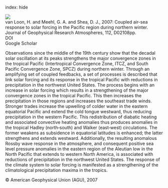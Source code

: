 index: hide

<div class="Citation">
    <div class="Citation-thumb CitationThumb-linked"  data-href="https://doi.org/10.1029/2006jd007378">
      <img src="https://static.claimspace.cloud/climate-study-static/refs/thumbs/10/van_Loon_et_al_2007-thumb.png" />
    </div>

  <div class="Citation-body">
    <div class="Citation-text">van Loon, H. and Meehl, G. A.  and Shea, D. J., 2007: Coupled air-sea response to solar forcing in the Pacific region during northern winter. <span class="Article-journal">Journal of Geophysical Research Atmospheres, </span><span class="Article-volume">112, </span>D02108pp.</div>
    <div class="Citation-links">
      <div class="CitationLink" data-href="https://doi.org/10.1029/2006jd007378">
        <div class="CitationLink-icon CitationLink-Doi"></div>
        <div class="CitationLink-text">DOI</div>
      </div>
      <div class="CitationLink" data-href="https://scholar.google.com/scholar?q=10.1029/2006jd007378">
        <div class="CitationLink-icon CitationLink-Scholar"></div>
        <div class="CitationLink-text">Google Scholar</div>
      </div>
    </div>
  </div>
</div>

Observations since the middle of the 19th century show that the decadal solar oscillation at its peaks strengthens the major convergence zones in the tropical Pacific (Intertropical Convergence Zone, ITCZ, and South Pacific Convergence Zone, SPCZ) during northern winter. Through an amplifying set of coupled feedbacks, a set of processes is described that link solar forcing and its response in the tropical Pacific with reductions in precipitation in the northwest United States. The process begins with an increase in solar forcing which results in a strengthening of the major convergence zones in the tropical Pacific. This then increases the precipitation in those regions and increases the southeast trade winds. Stronger trades increase the upwelling of colder water in the eastern equatorial Pacific and extend the cold tongue westward, thus reducing precipitation in the western Pacific. This redistribution of diabatic heating and associated convective heating anomalies thus produces anomalies in the tropical Hadley (north‐south) and Walker (east‐west) circulations. The former weakens as subsidence in equatorial latitudes is enhanced; the latter strengthens and extends westward. Additionally, the resulting anomalous Rossby wave response in the atmosphere, and consequent positive sea level pressure anomalies in the eastern region of the Aleutian low in the North Pacific that extends to western North America, is associated with reductions of precipitation in the northwest United States. The response of the climate system to solar forcing is manifested as a strengthening of the climatological precipitation maxima in the tropics.

<div class="Citation-copy">
&copy; American Geophysical Union (AGU), 2007
</div>